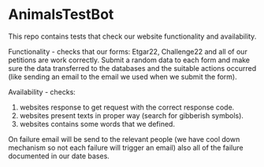 # AnimalsTestBot
This repo contains tests that check our website functionality and availability.

Functionality - checks that our forms: Etgar22, Challenge22 and all of our petitions are work correctly. Submit
a random data to each form and make sure the data transferred to the databases and the suitable actions occurred (like
sending an email to the email we used when we submit the form).

Availability - checks:
1. websites response to get request with the correct response code.
2. websites present texts in proper way (search for gibberish symbols).
3. websites contains some words that we defined.
               
On failure email will be send to the relevant people (we have cool down mechanism so not each failure will trigger an email)
also all of the failure documented in our date bases.
